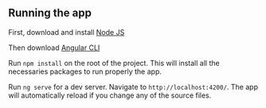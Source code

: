## Running the app
First, download and install [Node JS](https://nodejs.org/es/)

Then download [Angular CLI](https://github.com/angular/angular-cli)

Run `npm install` on the root of the project. This will install all the necessaries packages to run properly the app.

Run `ng serve` for a dev server. Navigate to `http://localhost:4200/`. The app will automatically reload if you change any of the source files.

